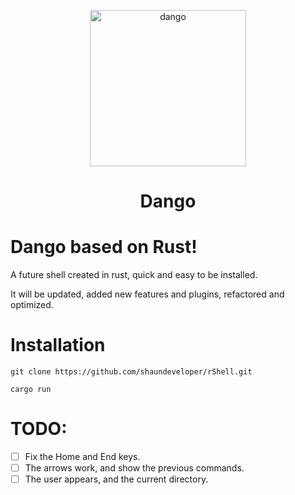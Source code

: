 <p align="center">
  <img src="https://github.com/shaundeveloper/rShell/blob/main/dango.svg?raw=true" width="250" height="250" alt="dango"/>
  <h1 align="center">Dango</h1>
</p>

# Dango based on Rust!

A future shell created in rust, quick and easy to be installed.  

It will be updated, added new features and plugins, refactored and optimized.

# Installation

  ```git clone https://github.com/shaundeveloper/rShell.git```

```cargo run ```

# TODO:
- [ ] Fix the Home and End keys.
- [ ] The arrows work, and show the previous commands.
- [ ] The user appears, and the current directory.